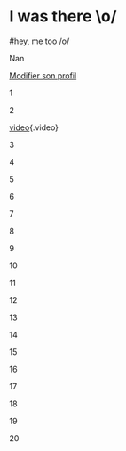 
<!-- TITLE: Home -->
<!-- SUBTITLE: A quick summary of Home -->

# I was there \o/
#hey, me too /o/

Nan

[Modifier son profil](https://beta-wiki.neutrinet.be/admin)

1

2

[video](https://cdn.media.ccc.de/congress/2017/h264-sd/34c3-8740-eng-deu-spa-The_Internet_in_Cuba_A_Story_of_Community_Resilience_sd.mp4){.video}

3

4

5

6

7

8

9

10

11

12

13

14

15

16

17

18

19

20